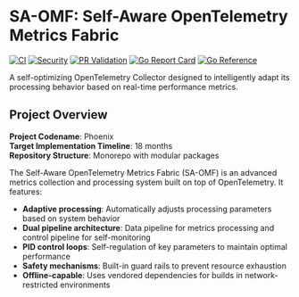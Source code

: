 # SA-OMF: Self-Aware OpenTelemetry Metrics Fabric

[![CI](https://github.com/yourorg/sa-omf/actions/workflows/ci.yml/badge.svg)](https://github.com/yourorg/sa-omf/actions/workflows/ci.yml)
[![Security](https://github.com/yourorg/sa-omf/actions/workflows/security.yml/badge.svg)](https://github.com/yourorg/sa-omf/actions/workflows/security.yml)
[![PR Validation](https://github.com/yourorg/sa-omf/actions/workflows/pr-validation.yml/badge.svg)](https://github.com/yourorg/sa-omf/actions/workflows/pr-validation.yml)
[![Go Report Card](https://goreportcard.com/badge/github.com/yourorg/sa-omf)](https://goreportcard.com/report/github.com/yourorg/sa-omf)
[![Go Reference](https://pkg.go.dev/badge/github.com/yourorg/sa-omf.svg)](https://pkg.go.dev/github.com/yourorg/sa-omf)

A self-optimizing OpenTelemetry Collector designed to intelligently adapt its processing behavior based on real-time performance metrics.

## Project Overview

**Project Codename**: Phoenix  
**Target Implementation Timeline**: 18 months  
**Repository Structure**: Monorepo with modular packages  

The Self-Aware OpenTelemetry Metrics Fabric (SA-OMF) is an advanced metrics collection and processing system built on top of OpenTelemetry. It features:

- **Adaptive processing**: Automatically adjusts processing parameters based on system behavior
- **Dual pipeline architecture**: Data pipeline for metrics processing and control pipeline for self-monitoring
- **PID control loops**: Self-regulation of key parameters to maintain optimal performance
- **Safety mechanisms**: Built-in guard rails to prevent resource exhaustion
- **Offline-capable**: Uses vendored dependencies for builds in network-restricted environments